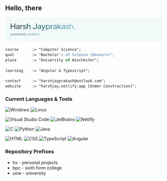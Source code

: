 ## Hello, there

![Banner](profile-banner.png)

```pas
course      := "Computer Science";
qual        := "Bachelor's of Science (Honours)";
place       := "University of Winchester";

learning    := "Angular & Typescript";

contact     := "harshjayprakash@outlook.com";
website     := "harshjay.netlify.app [Under Construction]";
```

### Current Languages & Tools

![Windows](https://img.shields.io/badge/-Windows%20NT-356169?logo=windows&logoColor=ffffff&style=flat-square)
![Linux](https://img.shields.io/badge/-Linux-356169?logo=linux&logoColor=ffffff&style=flat-square)
<br/>

![Visual Studio Code](https://img.shields.io/badge/-Visual%20Studio%20Code-356169?logo=visual-studio-code&logoColor=ffffff&style=flat-square)
![JetBrains](https://img.shields.io/badge/-JetBrains-356169?logo=jetbrains&logoColor=ffffff&style=flat-square)
![Netlify](https://img.shields.io/badge/-Netlify-356169?logo=netlify&logoColor=ffffff&style=flat-square)
<br/>

![C](https://img.shields.io/badge/-C-356169?logo=c&logoColor=ffffff&style=flat-square)
![Python](https://img.shields.io/badge/-Python-356169?logo=python&logoColor=ffffff&style=flat-square)
![Java](https://img.shields.io/badge/-Java-356169?logo=openjdk&logoColor=ffffff&style=flat-square)
<br/>

![HTML](https://img.shields.io/badge/-HTML-356169?logo=html5&logoColor=ffffff&style=flat-square)
![CSS](https://img.shields.io/badge/-CSS-356169?logo=css3&logoColor=ffffff&style=flat-square)
![TypeScript](https://img.shields.io/badge/-Typescript-356169?logo=typescript&logoColor=ffffff&style=flat-square)
![Angular](https://img.shields.io/badge/-Angular-356169?logo=angular&logoColor=ffffff&style=flat-square)

### Repository Prefixes

- hx - personal projects
- bpc - sixth form college
- uow - university
